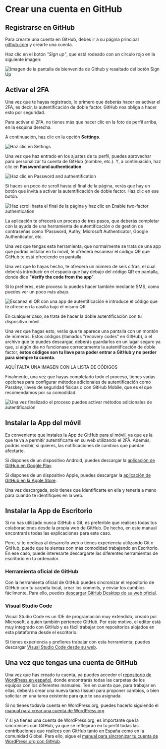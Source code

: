 # Crear una cuenta en GitHub

## Registrarse en GitHub

Para crearte una cuenta en GitHub, debes ir a su página principal [github.com](https://github.com/) y crearte una cuenta.

Haz clic en el botón *"Sign up"*, que está rodeado con un círculo rojo en la siguiente imagen:

![Imagen de la pantalla de bienvenida de Github y resaltado del botón Sign Up](https://raw.githubusercontent.com/WordPress/spain-handbook/master/assets/manuales-wordpress-crear-cuenta-github.jpg)

## Activar el 2FA

Una vez que te hayas registrado, lo primero que deberás hacer es activar el 2FA, es decir, la autentificación de doble factor. GitHub nos obliga a hacer esto por seguridad.

Para activar el 2FA, no tienes más que hacer clic en la foto de perfil arriba, en la esquina derecha.


A continuación, haz clic en la opción **Settings**.

![Haz clic en Settings](https://raw.githubusercontent.com/WordPress/spain-handbook/master/assets/activar-2FA-1.jpg)

Una vez que haz entrado en los ajustes de tu perfil, puedes aprovechar para personalizar tu cuenta de GitHub (nombre, etc.). Y, a continuación, haz clic en **Password and authentication**.

![Haz clic en Password and authentification](https://raw.githubusercontent.com/WordPress/spain-handbook/master/assets/activar-2FA-2.jpg)

Si haces un poco de scroll hasta el final de la página, verás que hay un botón que invita a activar la autentificación de doble factor. Haz clic en ese botón.

![Haz scroll hasta el final de la página y haz clic en Enable two-factor authentication](https://raw.githubusercontent.com/WordPress/spain-handbook/master/assets/activar-2FA-3.jpg)

La aplicación te ofrecerá un proceso de tres pasos, que deberás completar con la ayuda de una herramienta de autentificación o de gestión de contraseñas como 1Password, Authy, Microsoft Authenticator, Google Authenticator, etc.

Una vez que tengas esta herramienta, que normalmente se trata de una app que podrás instalar en tu móvil, te ofrecerá escanear el código QR que GitHub te está ofreciendo en pantalla. 

Una vez que lo hayas hecho, te ofrecerá un número de seis cifras, el cual deberás introducir en el espacio que hay debajo del código QR en pantalla, donde dice "**Verify the code from the app**". 

Si lo prefieres, este proceso lo puedes hacer también mediante SMS, como puedes ver un poco más abajo.

![Escanea el QR con una app de autentificación e introduce el código que te ofrece en la casilla bajo el mismo QR](https://raw.githubusercontent.com/WordPress/spain-handbook/master/assets/activar-2FA-4.jpg)

En cualquier caso, se trata de hacer la doble autentificación con tu dispositivo móvil.

Una vez que hagas esto, verás que te aparece una pantalla con un montón de números. Estos códigos (llamados "recovery codes" en GitHub), o el archivo que te puedes descargar, deberás guardarlos en un lugar seguro ya que, si algún día no funcionase correctamente la autentificación de doble factor, **éstos códigos son tu llave para poder entrar a GitHub y no perder para siempre tu cuenta**.
  
 AQUÍ FALTA UNA IMAGEN CON LA LISTA DE CÓDIGOS
 
Finalmente, una vez que hayas completado todo el proceso, tienes varias opciones para configurar métodos adicionales de autentificación como Passkey, llaves de seguridad físicas o con GitHub Mobile, que es el que recomendamos por su comodidad.

![Una vez finalizado el proceso puedes activar métodos adicionales de autentificación](https://raw.githubusercontent.com/WordPress/spain-handbook/master/assets/activar-2FA-5.jpg)

## Instalar la App del móvil

Es conveniente que instales la App de GitHub para el móvil, ya que es la que te va a permitir autentificarte en su web utilizando el 2FA. Además, podrás recibir, si quieres, las notificaciones de cambios que puedan afectarte.

Si dispones de un dispositivo Android, puedes descargar la [aplicación de GitHub en Google Play](https://play.google.com/store/apps/details?id=com.github.android&hl=es_ES).

Si dispones de un dispositivo Apple, puedes descargar la [aplicación de GitHub en la Apple Store](https://apps.apple.com/es/app/github/id1477376905).

Una vez descargada, solo tienes que identificarte en ella y tenerla a mano para cuando te identifiques en la web.

## Instalar la App de Escritorio

Si no has utilizado nunca GitHub o Git, es preferible que realices todas tus colaboraciones desde la propia web de GitHub. De hecho, en este manual encontrarás todas las explicaciones para este caso.

Pero, si te dedicas al desarrollo web o tienes experiencia utilizando Git o GitHub, puede que te sientas con más comodidad trabajando en Escritorio. En ese caso, puede interesarte descargarte las diferentes herramientas de escritorio en tu ordenador.

### Herramienta oficial de GitHub

Con la herramienta oficial de GitHub puedes sincronizar el repositorio de GitHub con tu carpeta local, crear los commits, y enviar los cambios fácilmente. Para ello, puedes [descargar GitHub Desktop de su web oficial](https://desktop.github.com/).

### Visual Studio Code

Visual Studio Code es un IDE de programación muy extendido, creado por Microsoft, a quien también pertenece GitHub. Por este motivo, el editor está muy integrado con GitHub y es fácil trabajar con repositorios alojados en esta plataforma desde el escritorio. 

Si tienes experiencia y prefieres trabajar con esta herramienta, puedes descargar [Visual Studio Code desde su web](https://code.visualstudio.com/download).

## Una vez que tengas una cuenta de GitHub

Una vez que has creado tu cuenta, ya puedes acceder el [repositorio de WordPress en español](https://github.com/WordPress/spain-handbook), donde encontrarás todas las carpetas de los equipos con los diferentes manuales. Ten en cuenta que, para trabajar en ellas, deberás crear una nueva tarea (Issue) para proponer cambios, o bien solicitar en una tarea existente para que te sea asignada.

Si no tienes todavía cuenta en WordPress.org, puedes hacerlo siguiendo el [manual para crear una cuenta de WordPress.org](https://es.wordpress.org/team/handbook/handbook/manuales/wordpress/sincronizar/).

Y si ya tienes una cuenta de WordPress.org, es importante que la sincronices con GitHub, ya que se reflejarán en tu perfil todas las contribuciones que realices con GitHub tanto en España como en la comunidad Global. Para ello, sigue el [manual para sincronizar tu cuenta de WordPress.org con GitHub](https://es.wordpress.org/team/handbook/handbook/manuales/wordpress/sincronizar/).
